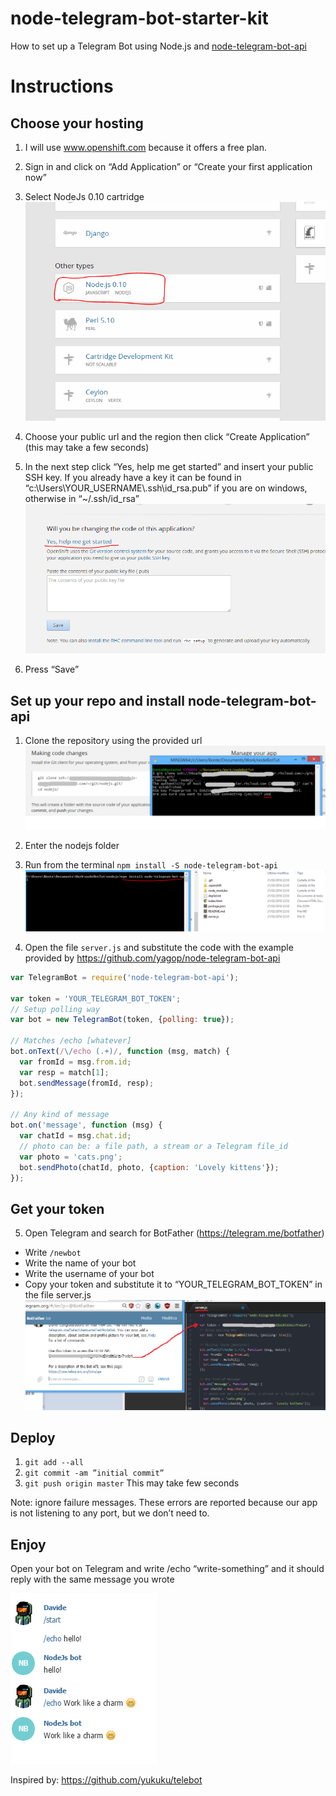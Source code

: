 # node-telegram-bot-starter-kit
How to set up a Telegram Bot using Node.js and [node-telegram-bot-api](https://github.com/yagop/node-telegram-bot-api)
# Instructions

## Choose your hosting
1. I will use www.openshift.com because it offers a free plan.

2. Sign in and click on “Add Application” or “Create your first application now” 

3. Select NodeJs 0.10 cartridge 
![alt text](https://raw.githubusercontent.com/ilbonte/node-telegram-bot-starter-kit/master/1.png)

4. Choose your public url and the region then click “Create Application” (this may take a few seconds)

5. In the next step click “Yes, help me get started” and insert your public SSH key.
If you already have a key it can be found in “c:\Users\YOUR_USERNAME\\.ssh\id_rsa.pub” if you are on windows, otherwise in “~/.ssh/id_rsa”
![alt text](https://raw.githubusercontent.com/ilbonte/node-telegram-bot-starter-kit/master/2.png)

6. Press “Save” 

## Set up your repo and install node-telegram-bot-api

1. Clone the repository using the provided url
![alt text](https://raw.githubusercontent.com/ilbonte/node-telegram-bot-starter-kit/master/3.png)

2. Enter the nodejs folder

3. Run from the terminal `npm install -S node-telegram-bot-api`
![alt text](https://raw.githubusercontent.com/ilbonte/node-telegram-bot-starter-kit/master/4.png)

4. Open the file `server.js` and substitute the code with the example provided by https://github.com/yagop/node-telegram-bot-api

```js
var TelegramBot = require('node-telegram-bot-api');

var token = 'YOUR_TELEGRAM_BOT_TOKEN';
// Setup polling way
var bot = new TelegramBot(token, {polling: true});

// Matches /echo [whatever]
bot.onText(/\/echo (.+)/, function (msg, match) {
  var fromId = msg.from.id;
  var resp = match[1];
  bot.sendMessage(fromId, resp);
});

// Any kind of message
bot.on('message', function (msg) {
  var chatId = msg.chat.id;
  // photo can be: a file path, a stream or a Telegram file_id
  var photo = 'cats.png';
  bot.sendPhoto(chatId, photo, {caption: 'Lovely kittens'});
});
```

## Get your token

5. Open Telegram and search for BotFather (https://telegram.me/botfather)
  * Write `/newbot`
  * Write the name of your bot
  * Write the username of your bot
  * Copy your token and substitute it to “YOUR_TELEGRAM_BOT_TOKEN” in the file server.js
  ![alt text](https://raw.githubusercontent.com/ilbonte/node-telegram-bot-starter-kit/master/6.png)

## Deploy 

1. `git add --all`
2. `git commit -am ”initial commit”`
3. `git push origin master`
This may take few seconds

Note: ignore failure messages. These errors are reported because our app is not listening to any port, but we don’t need to.

## Enjoy 

Open your bot on Telegram and write /echo “write-something” and it should reply with the same message you wrote

![alt text](https://raw.githubusercontent.com/ilbonte/node-telegram-bot-starter-kit/master/7.png)

Inspired by: https://github.com/yukuku/telebot

